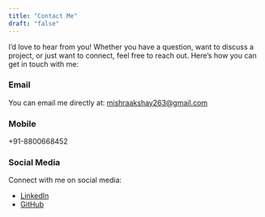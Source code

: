 ```yaml
---
title: "Contact Me"
draft: "false"
--- 
```

I’d love to hear from you! Whether you have a question, want to discuss a project, or just want to connect, feel free to reach out. Here’s how you can get in touch with me:

### Email

You can email me directly at: [mishraakshay263@gmail.com](mishraakshay263@gmail.com)

### Mobile
+91-8800668452

### Social Media

Connect with me on social media:
- [LinkedIn](https://www.linkedin.com/in/akshay-mishra-18b7b72b6) 
- [GitHub](https://github.com/AkshayMishra17) 